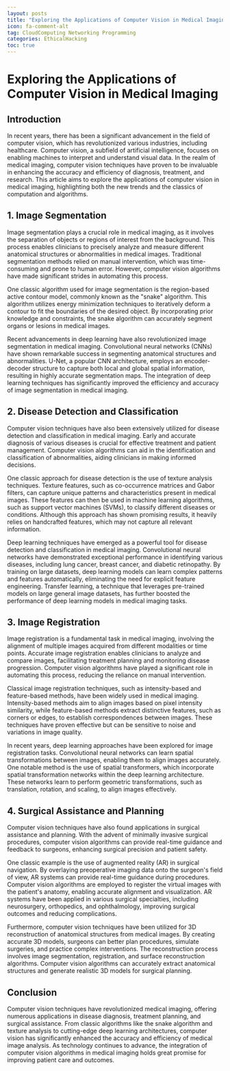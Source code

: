```yaml
---
layout: posts
title: "Exploring the Applications of Computer Vision in Medical Imaging"
icon: fa-comment-alt
tag: CloudComputing Networking Programming
categories: EthicalHacking
toc: true
---
```



# Exploring the Applications of Computer Vision in Medical Imaging

## Introduction

In recent years, there has been a significant advancement in the field of computer vision, which has revolutionized various industries, including healthcare. Computer vision, a subfield of artificial intelligence, focuses on enabling machines to interpret and understand visual data. In the realm of medical imaging, computer vision techniques have proven to be invaluable in enhancing the accuracy and efficiency of diagnosis, treatment, and research. This article aims to explore the applications of computer vision in medical imaging, highlighting both the new trends and the classics of computation and algorithms.

## 1. Image Segmentation

Image segmentation plays a crucial role in medical imaging, as it involves the separation of objects or regions of interest from the background. This process enables clinicians to precisely analyze and measure different anatomical structures or abnormalities in medical images. Traditional segmentation methods relied on manual intervention, which was time-consuming and prone to human error. However, computer vision algorithms have made significant strides in automating this process.

One classic algorithm used for image segmentation is the region-based active contour model, commonly known as the "snake" algorithm. This algorithm utilizes energy minimization techniques to iteratively deform a contour to fit the boundaries of the desired object. By incorporating prior knowledge and constraints, the snake algorithm can accurately segment organs or lesions in medical images.

Recent advancements in deep learning have also revolutionized image segmentation in medical imaging. Convolutional neural networks (CNNs) have shown remarkable success in segmenting anatomical structures and abnormalities. U-Net, a popular CNN architecture, employs an encoder-decoder structure to capture both local and global spatial information, resulting in highly accurate segmentation maps. The integration of deep learning techniques has significantly improved the efficiency and accuracy of image segmentation in medical imaging.

## 2. Disease Detection and Classification

Computer vision techniques have also been extensively utilized for disease detection and classification in medical imaging. Early and accurate diagnosis of various diseases is crucial for effective treatment and patient management. Computer vision algorithms can aid in the identification and classification of abnormalities, aiding clinicians in making informed decisions.

One classic approach for disease detection is the use of texture analysis techniques. Texture features, such as co-occurrence matrices and Gabor filters, can capture unique patterns and characteristics present in medical images. These features can then be used in machine learning algorithms, such as support vector machines (SVMs), to classify different diseases or conditions. Although this approach has shown promising results, it heavily relies on handcrafted features, which may not capture all relevant information.

Deep learning techniques have emerged as a powerful tool for disease detection and classification in medical imaging. Convolutional neural networks have demonstrated exceptional performance in identifying various diseases, including lung cancer, breast cancer, and diabetic retinopathy. By training on large datasets, deep learning models can learn complex patterns and features automatically, eliminating the need for explicit feature engineering. Transfer learning, a technique that leverages pre-trained models on large general image datasets, has further boosted the performance of deep learning models in medical imaging tasks.

## 3. Image Registration

Image registration is a fundamental task in medical imaging, involving the alignment of multiple images acquired from different modalities or time points. Accurate image registration enables clinicians to analyze and compare images, facilitating treatment planning and monitoring disease progression. Computer vision algorithms have played a significant role in automating this process, reducing the reliance on manual intervention.

Classical image registration techniques, such as intensity-based and feature-based methods, have been widely used in medical imaging. Intensity-based methods aim to align images based on pixel intensity similarity, while feature-based methods extract distinctive features, such as corners or edges, to establish correspondences between images. These techniques have proven effective but can be sensitive to noise and variations in image quality.

In recent years, deep learning approaches have been explored for image registration tasks. Convolutional neural networks can learn spatial transformations between images, enabling them to align images accurately. One notable method is the use of spatial transformers, which incorporate spatial transformation networks within the deep learning architecture. These networks learn to perform geometric transformations, such as translation, rotation, and scaling, to align images effectively.

## 4. Surgical Assistance and Planning

Computer vision techniques have also found applications in surgical assistance and planning. With the advent of minimally invasive surgical procedures, computer vision algorithms can provide real-time guidance and feedback to surgeons, enhancing surgical precision and patient safety.

One classic example is the use of augmented reality (AR) in surgical navigation. By overlaying preoperative imaging data onto the surgeon's field of view, AR systems can provide real-time guidance during procedures. Computer vision algorithms are employed to register the virtual images with the patient's anatomy, enabling accurate alignment and visualization. AR systems have been applied in various surgical specialties, including neurosurgery, orthopedics, and ophthalmology, improving surgical outcomes and reducing complications.

Furthermore, computer vision techniques have been utilized for 3D reconstruction of anatomical structures from medical images. By creating accurate 3D models, surgeons can better plan procedures, simulate surgeries, and practice complex interventions. The reconstruction process involves image segmentation, registration, and surface reconstruction algorithms. Computer vision algorithms can accurately extract anatomical structures and generate realistic 3D models for surgical planning.

## Conclusion

Computer vision techniques have revolutionized medical imaging, offering numerous applications in disease diagnosis, treatment planning, and surgical assistance. From classic algorithms like the snake algorithm and texture analysis to cutting-edge deep learning architectures, computer vision has significantly enhanced the accuracy and efficiency of medical image analysis. As technology continues to advance, the integration of computer vision algorithms in medical imaging holds great promise for improving patient care and outcomes.